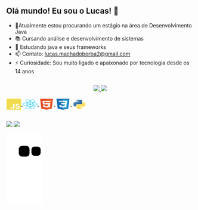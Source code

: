 ## Olá mundo! Eu sou o Lucas! 👋


- 🔭Atualmente estou procurando um estágio na área de Desenvolvimento Java
- 📚 Cursando análise e desenvolvimento de sistemas
- 🌱 Estudando java e seus frameworks
- 📫 Contato: lucas.machadoborba2@gmail.com
- ⚡ Curiosidade: Sou muito ligado e apaixonado por tecnologia desde os 14 anos

##

<div align="center">
  <a href="https://github.com/lucasbitencourtborba">
  <img height="180em" src="https://github-readme-stats.vercel.app/api?username=lucasbitencourtborba&show_icons=true&theme=radical&include_all_commits=true&count_private=true"/>
  <img height="180em" src="https://github-readme-stats.vercel.app/api/top-langs/?username=lucasbitencourtborba&layout=radical&langs_count=7&theme=dracula"/>
</div>
  
 <div style="display: inline_block"><br>
  <img align="center" alt="Rafa-Js" height="30" width="40" src="https://raw.githubusercontent.com/devicons/devicon/master/icons/javascript/javascript-plain.svg">
  <img align="center" alt="Rafa-React" height="30" width="40" src="https://raw.githubusercontent.com/devicons/devicon/master/icons/react/react-original.svg">
  <img align="center" alt="Rafa-HTML" height="30" width="40" src="https://raw.githubusercontent.com/devicons/devicon/master/icons/html5/html5-original.svg">
  <img align="center" alt="Rafa-CSS" height="30" width="40" src="https://raw.githubusercontent.com/devicons/devicon/master/icons/css3/css3-original.svg">
  <img align="center" alt="Rafa-Python" height="30" width="40" src="https://raw.githubusercontent.com/devicons/devicon/master/icons/python/python-original.svg">
</div>
  
  ##
  
  <div> 
  <a href="https://www.linkedin.com/in/lucas-emmanuel-machado-78241a232/" target="_blank"><img src="https://img.shields.io/badge/-LinkedIn-%230077B5?style=for-the-badge&logo=linkedin&logoColor=white" target="_blank"></a> 
  <a href = "mailto:lucas.machadoborba2@gmail.com"><img src="https://img.shields.io/badge/-Gmail-%23333?style=for-the-badge&logo=gmail&logoColor=white" target="_blank"></a>
 
  ![Snake animation](https://github.com/lucasbitencourtborba/lucasbitencourtborba/blob/output/github-contribution-grid-snake.svg)
 
</div>

